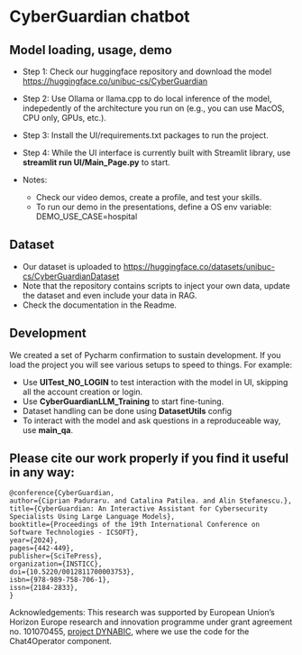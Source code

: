 # CyberGuardian chatbot

## Model loading, usage, demo
* Step 1: Check our huggingface repository and download the model
  https://huggingface.co/unibuc-cs/CyberGuardian


* Step 2: Use Ollama or llama.cpp to do local inference of the model, indepedently of the architecture you run on (e.g., you can use MacOS, CPU only, GPUs, etc.).

* Step 3: Install the UI/requirements.txt packages to run the project.

* Step 4: While the UI interface is currently built with Streamlit library, use **streamlit run UI/Main_Page.py** to start.

* Notes:
   - Check our video demos, create a profile, and test your skills.
   - To run our demo in the presentations, define a OS env variable: DEMO_USE_CASE=hospital
 
## Dataset
   - Our dataset is uploaded to https://huggingface.co/datasets/unibuc-cs/CyberGuardianDataset
   - Note that the repository contains scripts to inject your own data, update the dataset and even include your data in RAG.
   - Check the documentation in the Readme.

## Development 
We created a set of Pycharm confirmation to sustain development. If you load the project you will see various setups to speed to things.
For example:
  - Use **UITest_NO_LOGIN** to test interaction with the model in UI, skipping all the account creation or login.
  - Use **CyberGuardianLLM_Training** to start fine-tuning.
  - Dataset handling can be done using **DatasetUtils** config
  - To interact with the model and ask questions in a reproduceable way, use **main_qa**.

## Please cite our work properly if you find it useful in any way:
```
@conference{CyberGuardian,
author={Ciprian Paduraru. and Catalina Patilea. and Alin Stefanescu.},
title={CyberGuardian: An Interactive Assistant for Cybersecurity Specialists Using Large Language Models},
booktitle={Proceedings of the 19th International Conference on Software Technologies - ICSOFT},
year={2024},
pages={442-449},
publisher={SciTePress},
organization={INSTICC},
doi={10.5220/0012811700003753},
isbn={978-989-758-706-1},
issn={2184-2833},
}
```

Acknowledgements: This research was supported by European Union’s Horizon Europe research and innovation programme under grant agreement no. 101070455, [project DYNABIC](https://dynabic.eu), where we use the code for the Chat4Operator component.

